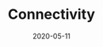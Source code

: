 ﻿---
title: Connectivity
toc: false
type: specs
layout:  package
date: "2020-05-11"
draft: false
specification: VEC
version: 1.2.0
documentType: "Recommendation"
elementType:  Package
menu:
  VEC-1.2.0:    
    identifier: connectivity
    weight: 1010 

# Prev/next pager order (if `docs_section_pager` enabled in `params.toml`)
weight: 1010
---
